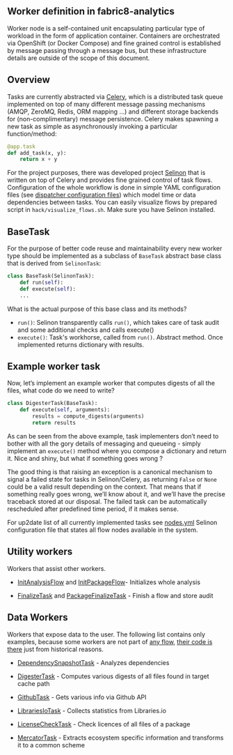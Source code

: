 Worker definition in fabric8-analytics
-----------------------------

Worker node is a self-contained unit encapsulating particular type of workload
in the form of application container.
Containers are orchestrated via OpenShift (or Docker Compose) and fine grained
control is established by message passing through a message bus, but these
infrastructure details are outside of the scope of this document.

## Overview
Tasks are currently abstracted via [Celery](http://www.celeryproject.org), which
is a distributed task queue implemented on top of many different message
passing mechanisms (AMQP, ZeroMQ, Redis, ORM mapping ...) and different
storage backends for (non-complimentary) message persistence. Celery makes
spawning a new task as simple as asynchronously invoking a particular
function/method:

```python
@app.task
def add_task(x, y):
    return x + y
```

For the project purposes, there was developed project
[Selinon](https://github.com/selinon) that is written on top of Celery and
provides fine grained control of task flows. Configuration of the whole workflow
is done in simple YAML configuration files (see [dispatcher configuration
files](../dispatcher/)) which model time or data dependencies between tasks. You can
easily visualize flows by prepared script in `hack/visualize_flows.sh`. Make
sure you have Selinon installed.

## BaseTask
For the purpose of better code reuse and maintainability every new worker type
should be implemented as a subclass of `BaseTask` abstract base class that is
derived from `SelinonTask`:

```python
class BaseTask(SelinonTask):
    def run(self):
    def execute(self):
    ...
```

What is the actual purpose of this base class and its methods?

* `run()`: Selinon transparently calls `run()`, which takes care of task audit
  and some additional checks and calls execute()
* `execute()`: Task's workhorse, called from `run()`. Abstract method.
  Once implemented returns dictionary with results.

## Example worker task
Now, let’s implement an example worker that computes digests of all
the files, what code do we need to write?

```python
class DigesterTask(BaseTask):
    def execute(self, arguments):
        results = compute_digests(arguments)
        return results
```

As can be seen from the above example, task implementers don’t need to bother
with all the gory details of messaging and queueing - simply implement an
`execute()` method where you compose a dictionary and return it.
Nice and shiny, but what if something goes wrong ?

The good thing is that raising an exception is a canonical mechanism to signal
a failed state for tasks in Selinon/Celery, as returning `False` or `None` could be
a valid result depending on the context. That means that if something really
goes wrong, we’ll know about it, and we’ll have the precise traceback stored
at our disposal. The failed task can be automatically rescheduled after
predefined time period, if it makes sense.

For up2date list of all currently implemented tasks see
[nodes.yml](../dispatcher/nodes.yml)
Selinon configuration file that states all flow nodes available in the system.

## Utility workers

Workers that assist other workers.

* [InitAnalysisFlow](init_analysis_flow.py) and [InitPackageFlow](init_package_flow.py)- Initializes whole analysis

* [FinalizeTask](finalize.py) and [PackageFinalizeTask](finalize.py) - Finish a flow and store audit

## Data Workers

Workers that expose data to the user.
The following list contains only examples,
because some workers are not part of [any flow](../dispatcher/flows/),
[their code is there](./) just from historical reasons.

* [DependencySnapshotTask](dependency_snapshot.py) - Analyzes dependencies

* [DigesterTask](digester.py) - Computes various digests of all files found in target cache path

* [GithubTask](githuber.py) - Gets various info via Github API

* [LibrariesIoTask](libraries_io.py) - Collects statistics from Libraries.io

* [LicenseCheckTask](license.py) - Check licences of all files of a package

* [MercatorTask](mercator.py) - Extracts ecosystem specific information and transforms it to a common scheme
